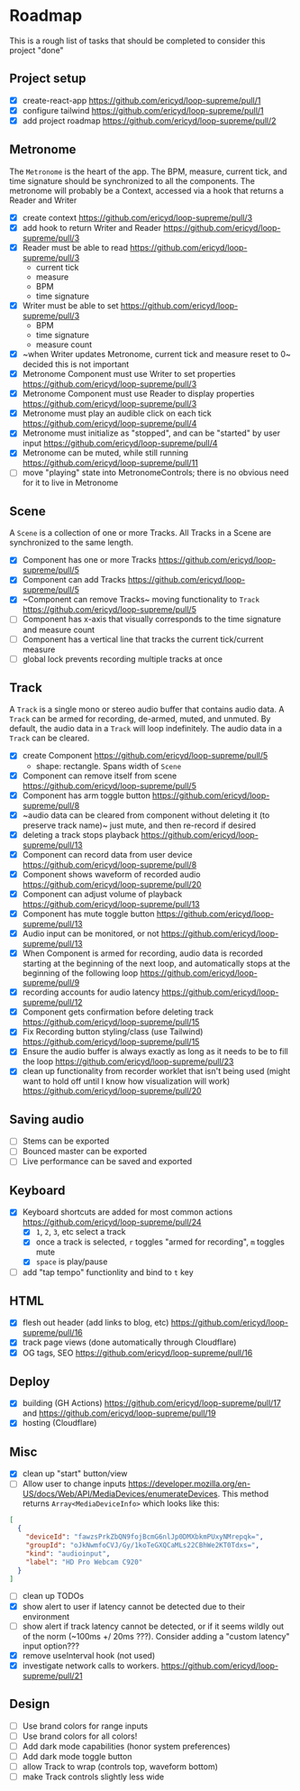 # Roadmap

This is a rough list of tasks that should be completed to consider this project "done"

## Project setup

- [x] create-react-app https://github.com/ericyd/loop-supreme/pull/1
- [x] configure tailwind https://github.com/ericyd/loop-supreme/pull/1
- [x] add project roadmap https://github.com/ericyd/loop-supreme/pull/2

## Metronome

The `Metronome` is the heart of the app. The BPM, measure, current tick, and time signature should be synchronized to all the components. The metronome will probably be a Context, accessed via a hook that returns a Reader and Writer

- [x] create context https://github.com/ericyd/loop-supreme/pull/3
- [x] add hook to return Writer and Reader https://github.com/ericyd/loop-supreme/pull/3
- [x] Reader must be able to read https://github.com/ericyd/loop-supreme/pull/3
  - current tick
  - measure
  - BPM
  - time signature
- [x] Writer must be able to set https://github.com/ericyd/loop-supreme/pull/3
  - BPM
  - time signature
  - measure count
- [x] ~when Writer updates Metronome, current tick and measure reset to 0~ decided this is not important
- [x] Metronome Component must use Writer to set properties https://github.com/ericyd/loop-supreme/pull/3
- [x] Metronome Component must use Reader to display properties https://github.com/ericyd/loop-supreme/pull/3
- [x] Metronome must play an audible click on each tick https://github.com/ericyd/loop-supreme/pull/4
- [x] Metronome must initialize as "stopped", and can be "started" by user input https://github.com/ericyd/loop-supreme/pull/4
- [x] Metronome can be muted, while still running https://github.com/ericyd/loop-supreme/pull/11
- [ ] move "playing" state into MetronomeControls; there is no obvious need for it to live in Metronome

## Scene

A `Scene` is a collection of one or more Tracks. All Tracks in a Scene are synchronized to the same length.

- [x] Component has one or more Tracks https://github.com/ericyd/loop-supreme/pull/5
- [x] Component can add Tracks https://github.com/ericyd/loop-supreme/pull/5
- [x] ~Component can remove Tracks~ moving functionality to `Track` https://github.com/ericyd/loop-supreme/pull/5
- [ ] Component has x-axis that visually corresponds to the time signature and measure count
- [ ] Component has a vertical line that tracks the current tick/current measure
- [ ] global lock prevents recording multiple tracks at once

## Track

A `Track` is a single mono or stereo audio buffer that contains audio data. A `Track` can be armed for recording, de-armed, muted, and unmuted. By default, the audio data in a `Track` will loop indefinitely. The audio data in a `Track` can be cleared.

- [x] create Component https://github.com/ericyd/loop-supreme/pull/5
  - shape: rectangle. Spans width of `Scene`
- [x] Component can remove itself from scene https://github.com/ericyd/loop-supreme/pull/5
- [x] Component has arm toggle button https://github.com/ericyd/loop-supreme/pull/8
- [x] ~audio data can be cleared from component without deleting it (to preserve track name)~ just mute, and then re-record if desired
- [x] deleting a track stops playback https://github.com/ericyd/loop-supreme/pull/13
- [x] Component can record data from user device https://github.com/ericyd/loop-supreme/pull/8
- [x] Component shows waveform of recorded audio https://github.com/ericyd/loop-supreme/pull/20
- [x] Component can adjust volume of playback https://github.com/ericyd/loop-supreme/pull/13
- [x] Component has mute toggle button https://github.com/ericyd/loop-supreme/pull/13
- [x] Audio input can be monitored, or not https://github.com/ericyd/loop-supreme/pull/13
- [x] When Component is armed for recording, audio data is recorded starting at the beginning of the next loop, and automatically stops at the beginning of the following loop https://github.com/ericyd/loop-supreme/pull/9
- [x] recording accounts for audio latency https://github.com/ericyd/loop-supreme/pull/12
- [x] Component gets confirmation before deleting track https://github.com/ericyd/loop-supreme/pull/15
- [x] Fix Recording button styling/class (use Tailwind) https://github.com/ericyd/loop-supreme/pull/15
- [x] Ensure the audio buffer is always exactly as long as it needs to be to fill the loop https://github.com/ericyd/loop-supreme/pull/23
- [x] clean up functionality from recorder worklet that isn't being used (might want to hold off until I know how visualization will work) https://github.com/ericyd/loop-supreme/pull/20

## Saving audio

- [ ] Stems can be exported
- [ ] Bounced master can be exported
- [ ] Live performance can be saved and exported

## Keyboard

- [x] Keyboard shortcuts are added for most common actions https://github.com/ericyd/loop-supreme/pull/24
  - [x] `1`, `2`, `3`, etc select a track
  - [x] once a track is selected, `r` toggles "armed for recording", `m` toggles mute
  - [x] `space` is play/pause
- [ ] add "tap tempo" functionlity and bind to `t` key

## HTML

- [x] flesh out header (add links to blog, etc) https://github.com/ericyd/loop-supreme/pull/16
- [x] track page views (done automatically through Cloudflare)
- [x] OG tags, SEO https://github.com/ericyd/loop-supreme/pull/16

## Deploy

- [x] building (GH Actions) https://github.com/ericyd/loop-supreme/pull/17 and https://github.com/ericyd/loop-supreme/pull/19
- [x] hosting (Cloudflare)

## Misc

- [x] clean up "start" button/view
- [ ] Allow user to change inputs https://developer.mozilla.org/en-US/docs/Web/API/MediaDevices/enumerateDevices. This method returns `Array<MediaDeviceInfo>` which looks like this:

```json
[
  {
    "deviceId": "fawzsPrkZbQN9fojBcmG6nlJp0DMXbkmPUxyNMrepqk=",
    "groupId": "oJkNwmfoCVJ/Gy/1koTeGXQCaMLs22CBhWe2KT0Tdxs=",
    "kind": "audioinput",
    "label": "HD Pro Webcam C920"
  }
]
```

- [ ] clean up TODOs
- [x] show alert to user if latency cannot be detected due to their environment
- [ ] show alert if track latency cannot be detected, or if it seems wildly out of the norm (~100ms +/ 20ms ???). Consider adding a "custom latency" input option???
- [x] remove useInterval hook (not used)
- [x] investigate network calls to workers. https://github.com/ericyd/loop-supreme/pull/21

## Design

- [ ] Use brand colors for range inputs
- [ ] Use brand colors for all colors!
- [ ] Add dark mode capabilities (honor system preferences)
- [ ] Add dark mode toggle button
- [ ] allow Track to wrap (controls top, waveform bottom)
- [ ] make Track controls slightly less wide
